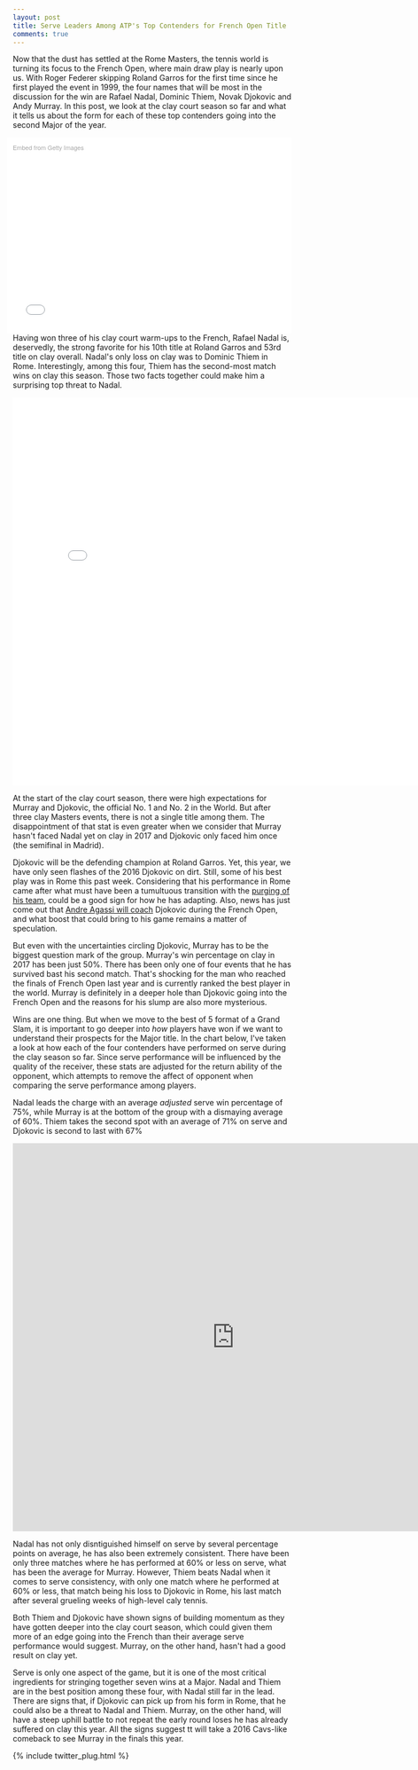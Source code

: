 ```yaml
---
layout: post
title: Serve Leaders Among ATP's Top Contenders for French Open Title
comments: true
---
```



Now that the dust has settled at the Rome Masters, the tennis world is turning its focus to the French Open, where main draw play is nearly upon us. With Roger Federer skipping Roland Garros for the first time since he first played the event in 1999, the four names that will be most in the discussion for the win are Rafael Nadal, Dominic Thiem, Novak Djokovic and Andy Murray. In this post, we look at the clay court season so far and what it tells us about the form for each of these top contenders going into the second Major of the year.

<div class="getty embed image" style="background-color:#fff;display:inline-block;font-family:'Helvetica Neue',Helvetica,Arial,sans-serif;color:#a7a7a7;font-size:11px;width:100%;max-width:494px;float:right;padding:2%;"><div style="padding:0;margin:0;text-align:left;"><a href="http://www.gettyimages.com.au/detail/685309794" target="_blank" style="color:#a7a7a7;text-decoration:none;font-weight:normal !important;border:none;display:inline-block;">Embed from Getty Images</a></div><div style="overflow:hidden;position:relative;height:0;padding:63.973064% 0 0 0;width:100%;"><iframe src="//embed.gettyimages.com/embed/685309794?et=nbGAgLVrRSB_5BTPJQOdaA&tld=com.au&viewMoreLink=on&sig=NN2kXWYaZtpPggIgee6ETy2cIb_KHXvp58Hnz66PB1U=&caption=true" width="594" height="380" scrolling="no" frameborder="0" style="display:inline-block;position:absolute;top:0;left:0;width:100%;height:100%;margin:0;" ></iframe></div><p style="margin:0;"></p></div>

Having won three of his clay court warm-ups to the French, Rafael Nadal is, deservedly, the strong favorite for his 10th title at Roland Garros and 53rd title on clay overall. Nadal's only loss on clay was to Dominic Thiem in Rome. Interestingly, among this four, Thiem has the second-most match wins on clay this season. Those two facts together could make him a surprising top threat to Nadal. 

<iframe width="800" height="700" frameborder="0" scrolling="no" src="//plot.ly/~on-the-t/1211.embed"></iframe>

At the start of the clay court season, there were high expectations for Murray and Djokovic, the official No. 1 and No. 2 in the World. But after three clay Masters events, there is not a single title among them. The disappointment of that stat is even greater when we consider that Murray hasn't faced Nadal yet on clay in 2017 and Djokovic only faced him once (the semifinal in Madrid). 

Djokovic will be the defending champion at Roland Garros. Yet, this year, we have only seen flashes of the 2016 Djokovic on dirt. Still, some of his best play was in Rome this past week. Considering that his performance in Rome came after what must have been a tumultuous transition with the [purging of his team](http://www.news.com.au/sport/tennis/novak-djokovic-has-sacked-his-entire-team-of-support-staff/news-story/c59710bbbcacfab0f133052394422f06), could be a good sign for how he has adapting. Also, news has just come out that [Andre Agassi will coach](http://www.bbc.com/sport/tennis/39991312) Djokovic during the French Open, and what boost that could bring to his game remains a matter of speculation. 


But even with the uncertainties circling Djokovic, Murray has to be the biggest question mark of the group. Murray's win percentage on clay in 2017 has been just 50%. There has been only one of four events that he has survived bast his second match. That's shocking for the man who reached the finals of French Open last year and is currently ranked the best player in the world. Murray is definitely in a deeper hole than Djokovic going into the French Open and the reasons for his slump are also more mysterious. 

Wins are one thing. But when we move to the best of 5 format of a Grand Slam, it is important to go deeper into _how_ players have won if we want to understand their prospects for the Major title. In the chart below, I've taken a look at how each of the four contenders have performed on serve during the clay season so far. Since serve performance will be influenced by the quality of the receiver, these stats are adjusted for the return ability of the opponent, which attempts to remove the affect of opponent when comparing the serve performance among players.

Nadal leads the charge with an average _adjusted_ serve win percentage of 75%, while Murray is at the bottom of the group with a dismaying average of 60%. Thiem takes the second spot with an average of 71% on serve and Djokovic is second to last with 67%

<iframe width="800" height="700" frameborder="0" scrolling="no" src="https://plot.ly/~on-the-t/1209.embed"></iframe>

Nadal has not only disntiguished himself on serve by several percentage points on average, he has also been extremely consistent. There have been only three matches where he has performed at 60% or less on serve, what has been the average for Murray. However, Thiem beats Nadal when it comes to serve consistency, with only one match where he performed at 60% or less, that match being his loss to Djokovic in Rome, his last match after several grueling weeks of high-level caly tennis. 

Both Thiem and Djokovic have shown signs of building momentum as they have gotten deeper into the clay court season, which could given them more of an edge going into the French than their average serve performance would suggest. Murray, on the other hand, hasn't had a good result on clay yet. 

Serve is only one aspect of the game, but it is one of the most critical ingredients for stringing together seven wins at a Major. Nadal and Thiem are in the best position among these four, with Nadal still far in the lead. There are signs that, if Djokovic can pick up from his form in Rome, that he could also be a threat to Nadal and Thiem. Murray, on the other hand, will have a steep uphill battle to not repeat the early round loses he has already suffered on clay this year. All the signs suggest tt will take a 2016 Cavs-like comeback to see Murray in the finals this year.

{% include twitter_plug.html %}

